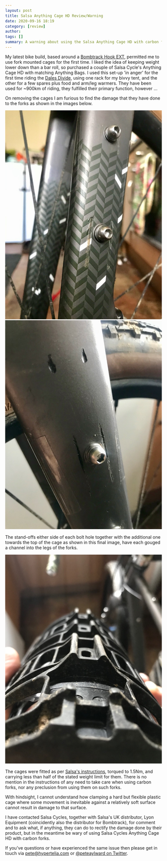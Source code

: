 ```yaml
---
layout: post
title: Salsa Anything Cage HD Review/Warning
date: 2020-09-16 18:19
category: [review]
author: 
tags: []
summary: A warning about using the Salsa Anything Cage HD with carbon forks
---
```


My latest bike build, based around a <a href="/dales-divide-2020-bike-and-kit/">Bombtrack Hook EXT</a>, permitted me to use fork mounted cages for the first time. I liked the idea of keeping weight lower down than a bar roll, so purchased a couple of Salsa Cycle's Anything Cage HD with matching Anything Bags. I used this set-up 'in anger' for the first time riding the <a href="dales-divide-2020-race-report">Dales Divide</a>, using one rack for my bivvy tent, and the other for a few spares plus food and arm/leg warmers. They have been used for ~900km of riding, they fulfilled their primary function, however …

On removing the cages I am furious to find the damage that they have done to the forks as shown in the images below. 

![gouges on left fork leg](/img/post/salsa-anything-cage-hd-2.jpg)
![gouges on right fork leg](/img/post/salsa-anything-cage-hd-3.jpg)

The stand-offs either side of each bolt hole together with the additional one towards the top of the cage as shown in this final image, have each gouged a channel into the legs of the forks.

![rear side of salsa anything cage HD](/img/post/salsa-anything-cage-hd-1.jpg)

The cages were fitted as per <a href="https://salsacycles.com/files/tech/577378_SAL_Anything_Cage_HD_INST_Web_VF.pdf">Salsa's instructions</a>, torqued to 1.5Nm, and carrying less than half of the stated weight limit for them. There is no mention in the instructions of any need to take care when using carbon forks, nor any preclusion from using them on such forks. 

With hindsight, I cannot understand how clamping a hard but flexible plastic cage where some movement is inevitable against a relatively soft surface cannot result in damage to that surface.

I have contacted Salsa Cycles, together with Salsa's UK distributor, Lyon Equipment (coincidently also the distributor for Bombtrack), for comment and to ask what, if anything, they can do to rectify the damage done by their product, but in the meantime be wary of using Salsa Cycles Anything Cage HD with carbon forks. 

If you've questions or have experienced the same issue then please get in touch via [pete@hypertelia.com](mailto:pete@hypertelia.com) or [@peteaylward on Twitter](https://www.twitter.com/peteaylward).